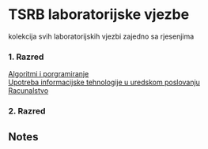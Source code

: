 # TSRB laboratorijske vjezbe

kolekcija svih laboratorijskih vjezbi zajedno sa rjesenjima

### 1. Razred

[Algoritmi i porgramiranje](https://github.com/Josakko/tsrb/tree/main/1razred/Algoritmi-i-programiranje)  
[Upotreba informacijske tehnologije u uredskom poslovanju](https://github.com/Josakko/tsrb/tree/main/1razred/UiT)  
[Racunalstvo](https://github.com/Josakko/tsrb/tree/main/1razred/Racunalstvo)

### 2. Razred



## Notes

